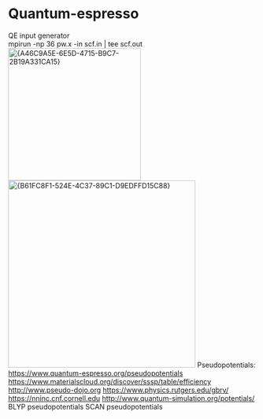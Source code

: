 # Quantum-espresso
QE input generator           
mpirun -np 36 pw.x -in scf.in | tee scf.out
<img width="269" alt="{A46C9A5E-6E5D-4715-B9C7-2B19A331CA15}" src="https://github.com/user-attachments/assets/f5e098df-c77e-42e1-b1e8-5f6117b38235">
<img width="380" alt="{B61FC8F1-524E-4C37-89C1-D9EDFFD15C88}" src="https://github.com/user-attachments/assets/a93c225f-65c3-4d3b-977b-dac73808d9d0">
Pseudopotentials:
https://www.quantum-espresso.org/pseudopotentials
https://www.materialscloud.org/discover/sssp/table/efficiency
http://www.pseudo-dojo.org
https://www.physics.rutgers.edu/gbrv/
https://nninc.cnf.cornell.edu
http://www.quantum-simulation.org/potentials/
BLYP pseudopotentials
SCAN pseudopotentials




